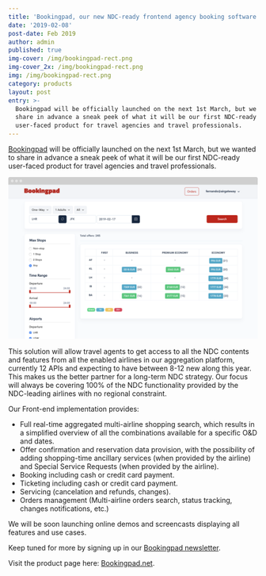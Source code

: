 ```yaml
---
title: 'Bookingpad, our new NDC-ready frontend agency booking software'
date: '2019-02-08'
post-date: Feb 2019
author: admin
published: true
img-cover: /img/bookingpad-rect.png
img-cover_2x: /img/bookingpad-rect.png
img: /img/bookingpad-rect.png
category: products
layout: post
entry: >-
  Bookingpad will be officially launched on the next 1st March, but we wanted to
  share in advance a sneak peek of what it will be our first NDC-ready
  user-faced product for travel agencies and travel professionals.
---
```

[Bookingpad](http://bookingpad.net) will be officially launched on the next 1st March, but we wanted to share in advance a sneak peek of what it will be our first NDC-ready user-faced product for travel agencies and travel professionals.

![Bookingpad screenshot](/img/bookingpad-screenshot.png)

This solution will allow travel agents to get access to all the NDC contents and features from all the enabled airlines in our aggregation platform, currently 12 APIs and expecting to have between 8-12 new along this year. This makes us the better partner for a long-term NDC strategy. Our focus will always be covering 100% of the NDC functionality provided by the NDC-leading airlines with no regional constraint.

Our Front-end implementation provides:

* Full real-time aggregated multi-airline shopping search, which results in a simplified overview of all the combinations available for a specific O&D and dates.
* Offer confirmation and reservation data provision, with the possibility of adding shopping-time ancillary services (when provided by the airline) and Special Service Requests (when provided by the airline).
* Booking including cash or credit card payment.
* Ticketing including cash or credit card payment.
* Servicing (cancelation and refunds, changes).
* Orders management (Multi-airline orders search, status tracking, changes notifications, etc.)

We will be soon launching online demos and screencasts displaying all features and use cases.

Keep tuned for more by signing up in our [Bookingpad newsletter](http://bookingpad.net). 

Visit the product page here: [Bookingpad.net](http://bookingpad.net).
